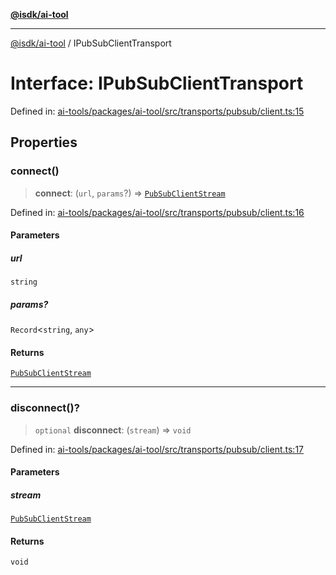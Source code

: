 [**@isdk/ai-tool**](../README.md)

***

[@isdk/ai-tool](../globals.md) / IPubSubClientTransport

# Interface: IPubSubClientTransport

Defined in: [ai-tools/packages/ai-tool/src/transports/pubsub/client.ts:15](https://github.com/isdk/ai-tool.js/blob/a24331161aecd2d7bbd8dc9f9cd3d984871261cb/src/transports/pubsub/client.ts#L15)

## Properties

### connect()

> **connect**: (`url`, `params`?) => [`PubSubClientStream`](PubSubClientStream.md)

Defined in: [ai-tools/packages/ai-tool/src/transports/pubsub/client.ts:16](https://github.com/isdk/ai-tool.js/blob/a24331161aecd2d7bbd8dc9f9cd3d984871261cb/src/transports/pubsub/client.ts#L16)

#### Parameters

##### url

`string`

##### params?

`Record`\<`string`, `any`\>

#### Returns

[`PubSubClientStream`](PubSubClientStream.md)

***

### disconnect()?

> `optional` **disconnect**: (`stream`) => `void`

Defined in: [ai-tools/packages/ai-tool/src/transports/pubsub/client.ts:17](https://github.com/isdk/ai-tool.js/blob/a24331161aecd2d7bbd8dc9f9cd3d984871261cb/src/transports/pubsub/client.ts#L17)

#### Parameters

##### stream

[`PubSubClientStream`](PubSubClientStream.md)

#### Returns

`void`
